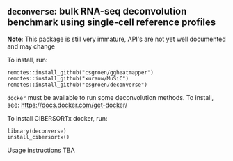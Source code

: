 ## `deconverse`: bulk RNA-seq deconvolution benchmark using single-cell reference profiles

**Note**: This package is still very immature, API's are not yet well documented and may change

To install, run:

```{r}
remotes::install_github("csgroen/ggheatmapper")
remotes::install_github("xuranw/MuSiC")
remotes::install_github("csgroen/deconverse")
```

`docker` must be available to run some deconvolution methods. To install, see: <https://docs.docker.com/get-docker/>

To install CIBERSORTx docker, run:

```{r}
library(deconverse)
install_cibersortx()
```

Usage instructions TBA
